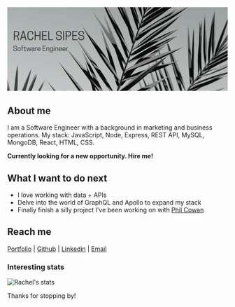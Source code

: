 <div align="center">
	<img src="https://github.com/sharkrachel/sharkrachel/blob/master/rachel-sipes-header-updated.png">
</div>

## About me
I am a Software Engineer with a background in marketing and business operations. My stack: JavaScript, Node, Express, REST API, MySQL, MongoDB, React, HTML, CSS. 

**Currently looking for a new opportunity. Hire me!**

## What I want to do next
- I love working with data + APIs
- Delve into the world of GraphQL and Apollo to expand my stack
- Finally finish a silly project I've been working on with [Phil Cowan](https://github.com/phil4lif)

## Reach me 
[Portfolio](https://www.rachelsipes.com) | [Github](https://github.com/sharkrachel) | [Linkedin](https://www.linkedin.com/in/rachelsipes/) | [Email](mailto:rasipes@gmail.com)


### Interesting stats

![Rachel's stats](https://github-readme-stats.vercel.app/api?username=sharkrachel&show_icons=true)

Thanks for stopping by!
